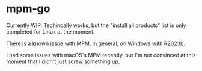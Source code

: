 # mpm-go
Currently WIP. Techincally works, but the "install all products" list is only completed for Linux at the moment.

There is a known issue with MPM, in general, on Windows with R2023b.

I had some issues with macOS's MPM recently, but I'm not convinced at this moment that I didn't just screw something up.
